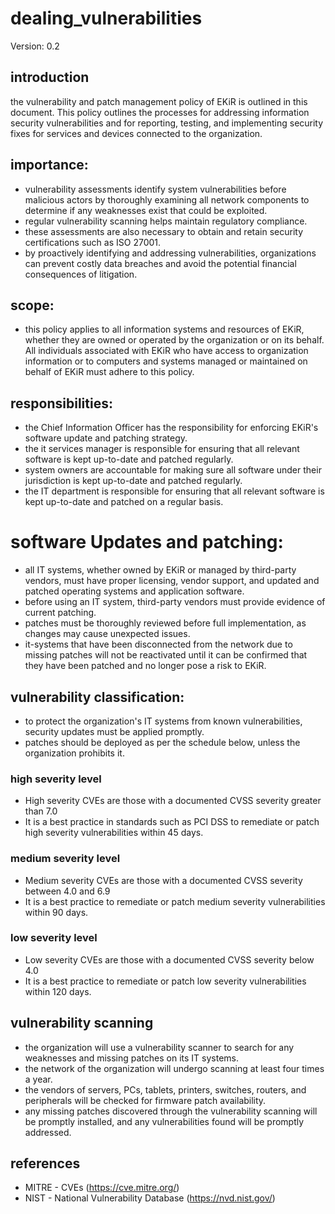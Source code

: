 # dealing_vulnerabilities

Version: 0.2

## introduction
the vulnerability and patch management policy of EKiR is outlined in this document. This policy outlines the processes for addressing information security vulnerabilities and for reporting, testing, and implementing security fixes for services and devices connected to the organization.

## importance:
- vulnerability assessments identify system vulnerabilities before malicious actors by thoroughly examining all network components to determine if any weaknesses exist that could be exploited.
- regular vulnerability scanning helps maintain regulatory compliance.
- these assessments are also necessary to obtain and retain security certifications such as ISO 27001.
- by proactively identifying and addressing vulnerabilities, organizations can prevent costly data breaches and avoid the potential financial consequences of litigation.

## scope:
- this policy applies to all information systems and resources of EKiR, whether they are owned or operated by the organization or on its behalf. All individuals associated with EKiR who have access to organization information or to computers and systems managed or maintained on behalf of EKiR must adhere to this policy.

## responsibilities:
- the Chief Information Officer has the responsibility for enforcing EKiR's software update and patching strategy.
- the it services manager is responsible for ensuring that all relevant software is kept up-to-date and patched regularly.
- system owners are accountable for making sure all software under their jurisdiction is kept up-to-date and patched regularly.
- the IT department is responsible for ensuring that all relevant software is kept up-to-date and patched on a regular basis.

# software Updates and patching:
- all IT systems, whether owned by EKiR or managed by third-party vendors, must have proper licensing, vendor support, and updated and patched operating systems and application software.
- before using an IT system, third-party vendors must provide evidence of current patching.
- patches must be thoroughly reviewed before full implementation, as changes may cause unexpected issues.
- it-systems that have been disconnected from the network due to missing patches will not be reactivated until it can be confirmed that they have been patched and no longer pose a risk to EKiR.

## vulnerability classification:
- to protect the organization's IT systems from known vulnerabilities, security updates must be applied promptly.
- patches should be deployed as per the schedule below, unless the organization prohibits it.

### high severity level
- High severity CVEs are those with a documented CVSS severity greater than 7.0
- It is a best practice in standards such as PCI DSS to remediate or patch high severity vulnerabilities within 45 days. 
### medium severity level
- Medium severity CVEs are those with a documented CVSS severity between 4.0 and 6.9
- It is a best practice to remediate or patch medium severity vulnerabilities within 90 days. 
### low severity level
- Low severity CVEs are those with a documented CVSS severity below 4.0
- It is a best practice to remediate or patch low severity vulnerabilities within 120 days. 

## vulnerability scanning
- the organization will use a vulnerability scanner to search for any weaknesses and missing patches on its IT systems.
- the network of the organization will undergo scanning at least four times a year.
- the vendors of servers, PCs, tablets, printers, switches, routers, and peripherals will be checked for firmware patch availability.
- any missing patches discovered through the vulnerability scanning will be promptly installed, and any vulnerabilities found will be promptly addressed.

## references
- MITRE - CVEs (https://cve.mitre.org/)
- NIST - National Vulnerability Database (https://nvd.nist.gov/)
